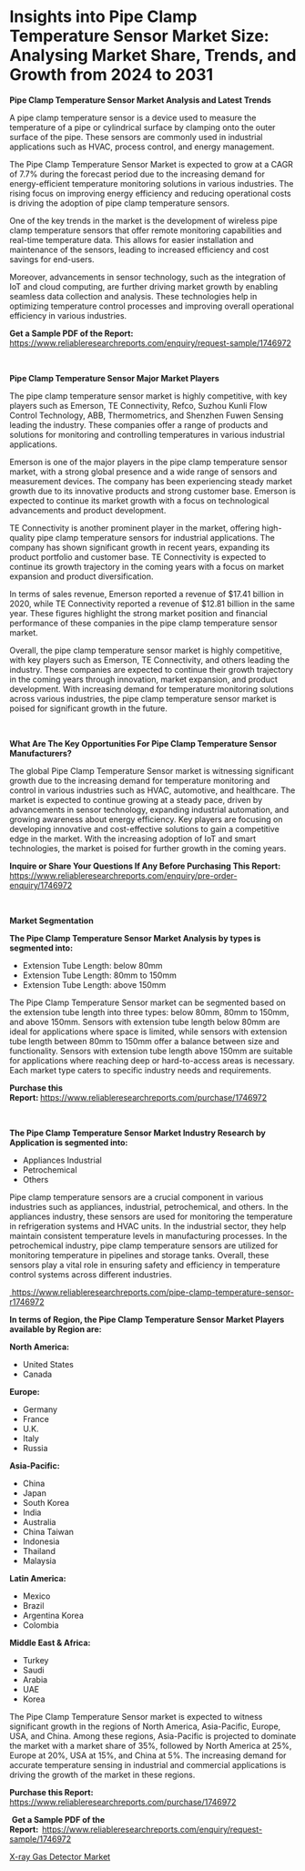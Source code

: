 <p><h1>Insights into Pipe Clamp Temperature Sensor Market Size: Analysing Market Share, Trends, and Growth from 2024 to 2031</h1></p><p><strong>Pipe Clamp Temperature Sensor Market Analysis and Latest Trends</strong></p>
<p><p>A pipe clamp temperature sensor is a device used to measure the temperature of a pipe or cylindrical surface by clamping onto the outer surface of the pipe. These sensors are commonly used in industrial applications such as HVAC, process control, and energy management.</p><p>The Pipe Clamp Temperature Sensor Market is expected to grow at a CAGR of 7.7% during the forecast period due to the increasing demand for energy-efficient temperature monitoring solutions in various industries. The rising focus on improving energy efficiency and reducing operational costs is driving the adoption of pipe clamp temperature sensors.</p><p>One of the key trends in the market is the development of wireless pipe clamp temperature sensors that offer remote monitoring capabilities and real-time temperature data. This allows for easier installation and maintenance of the sensors, leading to increased efficiency and cost savings for end-users.</p><p>Moreover, advancements in sensor technology, such as the integration of IoT and cloud computing, are further driving market growth by enabling seamless data collection and analysis. These technologies help in optimizing temperature control processes and improving overall operational efficiency in various industries.</p></p>
<p><strong>Get a Sample PDF of the Report:&nbsp;</strong> <a href="https://www.reliableresearchreports.com/enquiry/request-sample/1746972">https://www.reliableresearchreports.com/enquiry/request-sample/1746972</a></p>
<p>&nbsp;</p>
<p><strong>Pipe Clamp Temperature Sensor Major Market Players</strong></p>
<p><p>The pipe clamp temperature sensor market is highly competitive, with key players such as Emerson, TE Connectivity, Refco, Suzhou Kunli Flow Control Technology, ABB, Thermometrics, and Shenzhen Fuwen Sensing leading the industry. These companies offer a range of products and solutions for monitoring and controlling temperatures in various industrial applications.</p><p>Emerson is one of the major players in the pipe clamp temperature sensor market, with a strong global presence and a wide range of sensors and measurement devices. The company has been experiencing steady market growth due to its innovative products and strong customer base. Emerson is expected to continue its market growth with a focus on technological advancements and product development.</p><p>TE Connectivity is another prominent player in the market, offering high-quality pipe clamp temperature sensors for industrial applications. The company has shown significant growth in recent years, expanding its product portfolio and customer base. TE Connectivity is expected to continue its growth trajectory in the coming years with a focus on market expansion and product diversification.</p><p>In terms of sales revenue, Emerson reported a revenue of $17.41 billion in 2020, while TE Connectivity reported a revenue of $12.81 billion in the same year. These figures highlight the strong market position and financial performance of these companies in the pipe clamp temperature sensor market.</p><p>Overall, the pipe clamp temperature sensor market is highly competitive, with key players such as Emerson, TE Connectivity, and others leading the industry. These companies are expected to continue their growth trajectory in the coming years through innovation, market expansion, and product development. With increasing demand for temperature monitoring solutions across various industries, the pipe clamp temperature sensor market is poised for significant growth in the future.</p></p>
<p>&nbsp;</p>
<p><strong>What Are The Key Opportunities For Pipe Clamp Temperature Sensor Manufacturers?</strong></p>
<p><p>The global Pipe Clamp Temperature Sensor market is witnessing significant growth due to the increasing demand for temperature monitoring and control in various industries such as HVAC, automotive, and healthcare. The market is expected to continue growing at a steady pace, driven by advancements in sensor technology, expanding industrial automation, and growing awareness about energy efficiency. Key players are focusing on developing innovative and cost-effective solutions to gain a competitive edge in the market. With the increasing adoption of IoT and smart technologies, the market is poised for further growth in the coming years.</p></p>
<p><strong>Inquire or Share Your Questions If Any Before Purchasing This Report:</strong> <a href="https://www.reliableresearchreports.com/enquiry/pre-order-enquiry/1746972">https://www.reliableresearchreports.com/enquiry/pre-order-enquiry/1746972</a></p>
<p>&nbsp;</p>
<p><strong>Market Segmentation</strong></p>
<p><strong>The Pipe Clamp Temperature Sensor Market Analysis by types is segmented into:</strong></p>
<p><ul><li>Extension Tube Length: below 80mm</li><li>Extension Tube Length: 80mm to 150mm</li><li>Extension Tube Length: above 150mm</li></ul></p>
<p><p>The Pipe Clamp Temperature Sensor market can be segmented based on the extension tube length into three types: below 80mm, 80mm to 150mm, and above 150mm. Sensors with extension tube length below 80mm are ideal for applications where space is limited, while sensors with extension tube length between 80mm to 150mm offer a balance between size and functionality. Sensors with extension tube length above 150mm are suitable for applications where reaching deep or hard-to-access areas is necessary. Each market type caters to specific industry needs and requirements.</p></p>
<p><strong>Purchase this Report:&nbsp;</strong><a href="https://www.reliableresearchreports.com/purchase/1746972">https://www.reliableresearchreports.com/purchase/1746972</a></p>
<p>&nbsp;</p>
<p><strong>The Pipe Clamp Temperature Sensor Market Industry Research by Application is segmented into:</strong></p>
<p><ul><li>Appliances Industrial</li><li>Petrochemical</li><li>Others</li></ul></p>
<p><p>Pipe clamp temperature sensors are a crucial component in various industries such as appliances, industrial, petrochemical, and others. In the appliances industry, these sensors are used for monitoring the temperature in refrigeration systems and HVAC units. In the industrial sector, they help maintain consistent temperature levels in manufacturing processes. In the petrochemical industry, pipe clamp temperature sensors are utilized for monitoring temperature in pipelines and storage tanks. Overall, these sensors play a vital role in ensuring safety and efficiency in temperature control systems across different industries.</p></p>
<p><a href="https://www.reliableresearchreports.com/pipe-clamp-temperature-sensor-r1746972">&nbsp;https://www.reliableresearchreports.com/pipe-clamp-temperature-sensor-r1746972</a></p>
<p><strong>In terms of Region, the Pipe Clamp Temperature Sensor Market Players available by Region are:</strong></p>
<p>
    <p> <strong> North America: </strong>
        <ul>
            <li>United States</li>
            <li>Canada</li>
        </ul>
        </p> 
    <p> <strong> Europe: </strong>
        <ul>
            <li>Germany</li>
            <li>France</li>
            <li>U.K.</li>
            <li>Italy</li>
            <li>Russia</li>
        </ul>
        </p> 
    <p> <strong> Asia-Pacific: </strong>
        <ul>
            <li>China</li>
            <li>Japan</li>
            <li>South Korea</li>
            <li>India</li>
            <li>Australia</li>
            <li>China Taiwan</li>
            <li>Indonesia</li>
            <li>Thailand</li>
            <li>Malaysia</li>
        </ul>
        </p> 
    <p> <strong> Latin America: </strong>
        <ul>
            <li>Mexico</li>
            <li>Brazil</li>
            <li>Argentina Korea</li>
            <li>Colombia</li>
        </ul>
        </p> 
    <p> <strong> Middle East & Africa: </strong>
        <ul>
            <li>Turkey</li>
            <li>Saudi</li>
            <li>Arabia</li>
            <li>UAE</li>
            <li>Korea</li>
        </ul>
    </p>
    </p>
<p><p>The Pipe Clamp Temperature Sensor market is expected to witness significant growth in the regions of North America, Asia-Pacific, Europe, USA, and China. Among these regions, Asia-Pacific is projected to dominate the market with a market share of 35%, followed by North America at 25%, Europe at 20%, USA at 15%, and China at 5%. The increasing demand for accurate temperature sensing in industrial and commercial applications is driving the growth of the market in these regions.</p></p>
<p><strong>Purchase this Report: </strong><a href="https://www.reliableresearchreports.com/purchase/1746972">https://www.reliableresearchreports.com/purchase/1746972</a></p>
<p>&nbsp;<strong>Get a Sample PDF of the Report:&nbsp;&nbsp;</strong><a href="https://www.reliableresearchreports.com/enquiry/request-sample/1746972">https://www.reliableresearchreports.com/enquiry/request-sample/1746972</a></p>
<p><strong></strong></p>
<p><p><a href="https://view.publitas.com/reportprime-1/x-ray-gas-detector-market-forecast-global-market-trends-and-analysis-from-2024-to-2031-covered-in-197-pages/">X-ray Gas Detector Market</a></p></p>